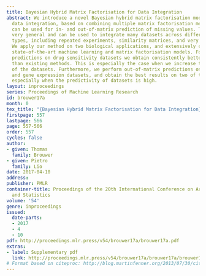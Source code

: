 ```yaml
---
title: Bayesian Hybrid Matrix Factorisation for Data Integration
abstract: We introduce a novel Bayesian hybrid matrix factorisation model (HMF) for
  data integration, based on combining multiple matrix factorisation methods, that
  can be used for in- and out-of-matrix prediction of missing values. The model is
  very general and can be used to integrate many datasets across different entity
  types, including repeated experiments, similarity matrices, and very sparse datasets.
  We apply our method on two biological applications, and extensively compare it to
  state-of-the-art machine learning and matrix factorisation models. For in-matrix
  predictions on drug sensitivity datasets we obtain consistently better performances
  than existing methods. This is especially the case when we increase the sparsity
  of the datasets. Furthermore, we perform out-of-matrix predictions on methylation
  and gene expression datasets, and obtain the best results on two of the three datasets,
  especially when the predictivity of datasets is high.
layout: inproceedings
series: Proceedings of Machine Learning Research
id: brouwer17a
month: 0
tex_title: "{Bayesian Hybrid Matrix Factorisation for Data Integration}"
firstpage: 557
lastpage: 566
page: 557-566
order: 557
cycles: false
author:
- given: Thomas
  family: Brouwer
- given: Pietro
  family: Lio
date: 2017-04-10
address: 
publisher: PMLR
container-title: Proceedings of the 20th International Conference on Artificial Intelligence
  and Statistics
volume: '54'
genre: inproceedings
issued:
  date-parts:
  - 2017
  - 4
  - 10
pdf: http://proceedings.mlr.press/v54/brouwer17a/brouwer17a.pdf
extras:
- label: Supplementary pdf
  link: http://proceedings.mlr.press/v54/brouwer17a/brouwer17a/brouwer17a-supp.pdf
# Format based on citeproc: http://blog.martinfenner.org/2013/07/30/citeproc-yaml-for-bibliographies/
---
```

